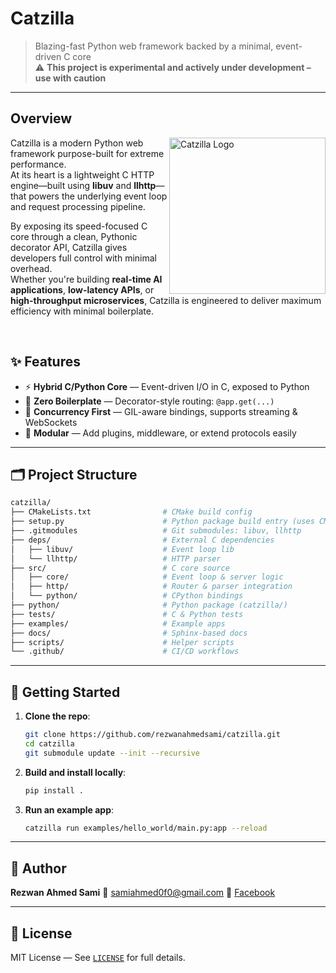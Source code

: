 # Catzilla

> Blazing-fast Python web framework backed by a minimal, event-driven C core  
> ⚠️ **This project is experimental and actively under development – use with caution**
---

## Overview
<img align="right" src="https://raw.githubusercontent.com/rezwanahmedsami/catzilla/main/logo.png" width="250px" alt="Catzilla Logo" />

Catzilla is a modern Python web framework purpose-built for extreme performance.  
At its heart is a lightweight C HTTP engine—built using **libuv** and **llhttp**—that powers the underlying event loop and request processing pipeline.

By exposing its speed-focused C core through a clean, Pythonic decorator API, Catzilla gives developers full control with minimal overhead.  
Whether you're building **real-time AI applications**, **low-latency APIs**, or **high-throughput microservices**, Catzilla is engineered to deliver maximum efficiency with minimal boilerplate.

<br>


## ✨ Features

- ⚡ **Hybrid C/Python Core** — Event-driven I/O in C, exposed to Python
- 🧱 **Zero Boilerplate** — Decorator-style routing: `@app.get(...)`
- 🔁 **Concurrency First** — GIL-aware bindings, supports streaming & WebSockets
- 🧩 **Modular** — Add plugins, middleware, or extend protocols easily

---

## 🗂️ Project Structure

```bash
catzilla/
├── CMakeLists.txt                # CMake build config
├── setup.py                      # Python package build entry (uses CMake)
├── .gitmodules                   # Git submodules: libuv, llhttp
├── deps/                         # External C dependencies
│   ├── libuv/                    # Event loop lib
│   └── llhttp/                   # HTTP parser
├── src/                          # C core source
│   ├── core/                     # Event loop & server logic
│   ├── http/                     # Router & parser integration
│   └── python/                   # CPython bindings
├── python/                       # Python package (catzilla/)
├── tests/                        # C & Python tests
├── examples/                     # Example apps
├── docs/                         # Sphinx-based docs
├── scripts/                      # Helper scripts
└── .github/                      # CI/CD workflows
````

---

## 🚀 Getting Started

1. **Clone the repo**:

   ```bash
   git clone https://github.com/rezwanahmedsami/catzilla.git
   cd catzilla
   git submodule update --init --recursive
   ```

2. **Build and install locally**:

   ```bash
   pip install .
   ```

3. **Run an example app**:

   ```bash
   catzilla run examples/hello_world/main.py:app --reload
   ```

---

## 👤 Author

**Rezwan Ahmed Sami**
📧 [samiahmed0f0@gmail.com](mailto:samiahmed0f0@gmail.com)
📘 [Facebook](https://www.facebook.com/rezwanahmedsami)

---

## 🪪 License

MIT License — See [`LICENSE`](LICENSE) for full details.